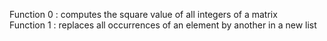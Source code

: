 Function 0 : computes the square value of all integers of a matrix  
Function 1 : replaces all occurrences of an element by another in a new list  
